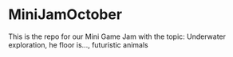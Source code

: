 # MiniJamOctober
This is the repo for our Mini Game Jam with the topic: Underwater exploration, he floor is..., futuristic animals
